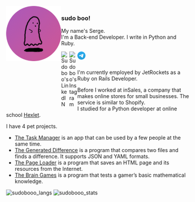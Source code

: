 <img align="left"  width="150" height="150" src="https://github.com/sudobooo/sudobooo/blob/main/ava_circle.png" alt="sudobooo_ava">

### sudo boo!

<p>
My name's Serge.<br>
I'm a Back-end Developer. I write in Python and Ruby.
</p>
<a href="https://www.linkedin.com/in/serge-masiutin/">
  <img align="left" alt="Sudoboo's LinkedIN" width="22px" src="https://raw.githubusercontent.com/peterthehan/peterthehan/master/assets/linkedin.svg">
</a>
<a href="https://www.instagram.com/serge_sudoboo/">
  <img align="left" alt="Sudoboo's Instagram" width="22px" src="https://raw.githubusercontent.com/hussainweb/hussainweb/main/icons/instagram.png">
</a>
<a href="https://t.me/serge_masiutin/">
  <img align="left" alt="Sudoboo's Telegram" width="22px" src="https://github.com/sudobooo/sudobooo/blob/main/telegram.png">
</a>

<br>
<br>

I'm currently employed by JetRockets as a Ruby on Rails Developer.<br>

Before I worked at inSales, a company that makes online stores for small businesses. The service is similar to Shopify.<br>
I studied for a Python developer at online school [Hexlet](https://ru.hexlet.io/).

I have 4 pet projects.
- [The Task Manager](https://github.com/sudobooo/task_manager) is an app that can be used by a few people at the same time.
- [The Generated Difference](https://github.com/sudobooo/gendiff) is a program that compares two files and finds a difference. It supports JSON and YAML formats.
- [The Page Loader](https://github.com/sudobooo/page_loader) is a program that saves an HTML page and its resources from the Internet.
- [The Brain Games](https://github.com/sudobooo/brain-games) is a program that tests a gamer’s basic mathematical knowledge.

<img src="https://github-readme-stats.vercel.app/api/top-langs/?username=sudobooo&layout=compact&theme=synthwave" alt="sudobooo_langs">
<img src="https://github-readme-stats.vercel.app/api?username=sudobooo&show_icons=true&theme=synthwave" alt="sudobooo_stats">
